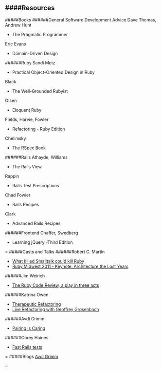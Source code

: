 ####Resources
-
#####Books
######General Software Development Advice
Dave Thomas, Andrew Hunt
- The Pragmatic Programmer

Eric Evans
- Domain-Driven Design

######Ruby
Sandi Metz
- Practical Object-Oriented Design in Ruby

Black
- The Well-Grounded Rubyist

Olsen
- Eloquent Ruby

Fields, Harvie, Fowler
- Refactoring - Ruby Edition

Chelimsky
- The RSpec Book

######Rails
Athayde, Williams
- The Rails View

Rappin
- Rails Test Prescriptions

Chad Fowler
- Rails Recipes

Clark
- Advanced Rails Recipes

######Frontend
Chaffer, Swedberg
- Learning jQuery -Third Edition

=
#####Casts and Talks
######Robert C. Martin
- [What killed Smalltalk could kill Ruby](http://www.youtube.com/watch?v=YX3iRjKj7C0)
- [Ruby Midwest 2011 - Keynote: Architecture the Lost Years](http://www.youtube.com/watch?v=WpkDN78P884)

######Jim Weirich
- [The Ruby Code Review, a play in three acts](http://www.confreaks.com/videos/1177-rubyconf2008-the-ruby-code-review-a-play-in-three-acts)

######Katrina Owen
- [Therapeutic Refactoring](http://www.confreaks.com/videos/1071-cascadiaruby2012-therapeutic-refactoring)
- [Live Refactoring with Geoffrey Grosenbach](http://youtu.be/w_LDi5Ygz3k)

######Avdi Grimm
- [Pairing is Caring](http://www.confreaks.com/videos/2519-acr2013-pairing-is-caring)

######Corey Haines
- [Fast Rails tests](http://youtu.be/bNn6M2vqxHE)

=
#####Blogs
[Avdi Grimm](http://devblog.avdi.org/)

=
